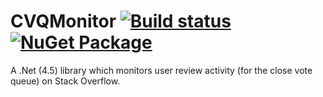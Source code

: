 CVQMonitor [![Build status](https://ci.appveyor.com/api/projects/status/ah31lpm9b513me28/branch/master?svg=true)](https://ci.appveyor.com/project/ArcticEcho/cvqmonitor/branch/master) [![NuGet Package](https://img.shields.io/badge/NuGet_Package-beta-blue.svg)](https://www.nuget.org/packages/CVQMonitor/)
=====

A .Net (4.5) library which monitors user review activity (for the close vote queue) on Stack Overflow.
